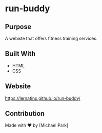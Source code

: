# run-buddy

## Purpose
A webiste that offers fitness training services.

## Built With
* HTML
* CSS

## Website
https://lernatino.github.io/run-buddy/

## Contribution 
Made with ❤️ by [Michael Park]
